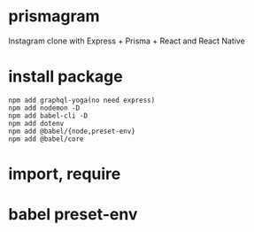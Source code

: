 # prismagram
Instagram clone with Express + Prisma + React and React Native

# install package
```
npm add graphql-yoga(no need express)
npm add nodemon -D
npm add babel-cli -D
npm add dotenv
npm add @babel/{node,preset-env}
npm add @babel/core
```

# import, require

# babel preset-env